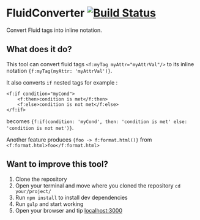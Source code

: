 # FluidConverter [![Build Status](https://travis-ci.org/jeremieroulin/fluid-converter.svg?branch=master)](https://travis-ci.org/jeremieroulin/fluid-converter)
Convert Fluid tags into inline notation. 

## What does it do? ##
This tool can convert fluid tags ```<f:myTag myAttr="myAttrVal"/>``` to its inline notation ```{f:myTag(myAttr: 'myAttrVal')}```. 

It also converts `if` nested tags for example :

```
<f:if condition="myCond">
    <f:then>condition is met</f:then>
    <f:else>condition is not met</f:else>
</f:if>
``` 

becomes ```{f:if(condition: 'myCond', then: 'condition is met' else: 'condition is not met')}```.

Another feature produces ```{foo -> f:format.html()}``` from ```<f:format.html>foo</f:format.html>```

## Want to improve this tool? ##
1. Clone the repository
2. Open your terminal and move where you cloned the repository ```cd your/project/```
3. Run ```npm install``` to install dev dependencies
4. Run  ```gulp``` and start working
5. Open your browser and tip [localhost:3000](localhost:3000)
